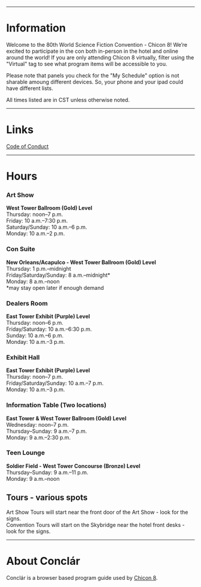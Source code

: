 
---
# Information

Welcome to the 80th World Science Fiction Convention - Chicon 8! We’re excited to participate in the con both in-person in the hotel and online around the world! If you are only attending Chicon 8 virtually, filter using the "Virtual" tag to see what program items will be accessible to you.

Please note that panels you check for the "My Schedule" option is not sharable amoung different devices. So, your phone and your ipad could have different lists.

All times listed are in CST unless otherwise noted.

---
# Links

[Code of Conduct](https://chicon.org/home/for-members/code-of-conduct/)



---
# Hours

### Art Show
**West Tower Ballroom (Gold) Level**  
Thursday: noon–7 p.m.  
Friday: 10 a.m.–7:30 p.m.  
Saturday/Sunday: 10 a.m.–6 p.m.  
Monday: 10 a.m.–2 p.m.  

### Con Suite
**New Orleans/Acapulco - West Tower Ballroom (Gold) Level**  
Thursday: 1 p.m.–midnight  
Friday/Saturday/Sunday: 8 a.m.–midnight*  
Monday: 8 a.m.–noon  
*may stay open later if enough demand  

### Dealers Room
**East Tower Exhibit (Purple) Level**  
Thursday: noon–6 p.m.  
Friday/Saturday: 10 a.m.–6:30 p.m.  
Sunday: 10 a.m.–6 p.m.  
Monday: 10 a.m.–3 p.m.  

### Exhibit Hall
**East Tower Exhibit (Purple) Level**  
Thursday: noon–7 p.m.  
Friday/Saturday/Sunday: 10 a.m.–7 p.m.  
Monday: 10 a.m.–3 p.m.  

### Information Table (Two locations)
**East Tower & West Tower Ballroom (Gold) Level**  
Wednesday: noon–7 p.m.  
Thursday–Sunday: 9 a.m.–7 p.m.  
Monday: 9 a.m.–2:30 p.m.  

### Teen Lounge
**Soldier Field - West Tower Concourse (Bronze) Level**  
Thursday–Sunday: 9 a.m.–11 p.m.  
Monday: 9 a.m.–noon  


## Tours - various spots

Art Show Tours will start near the front door of the Art Show - look for the signs.  
Convention Tours will start on the Skybridge near the hotel front desks - look for the signs.  

---
# About Conclár

Conclár is a browser based program guide used by [Chicon 8](https://chicon.org).

